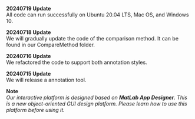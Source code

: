 **20240719 Update**  
All code can run successfully on Ubuntu 20.04 LTS, Mac OS, and Windows 10.     


**20240718 Update**  
We will gradually update the code of the comparison method. It can be found in our CompareMethod folder.


**20240716 Update**  
We refactored the code to support both annotation styles.  


**20240715 Update**  
We will release a annotation tool.   

**Note**     
*Our interactive platform is designed based on **MatLab App Designer**. This is a new object-oriented GUI design platform. Please learn how to use this platform before using it.* 
